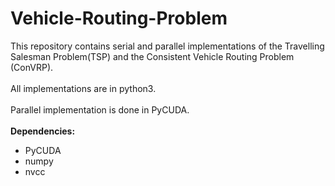 # Vehicle-Routing-Problem


This repository contains serial and parallel implementations of the Travelling Salesman Problem(TSP) and the Consistent Vehicle Routing Problem (ConVRP).  
<br>
All implementations are in python3.  
<br>
Parallel implementation is done in PyCUDA.  
<br>
**Dependencies:**
<br>
* PyCUDA
* numpy
* nvcc
